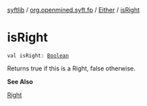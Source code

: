[syftlib](../../index.md) / [org.openmined.syft.fp](../index.md) / [Either](index.md) / [isRight](./is-right.md)

# isRight

`val isRight: `[`Boolean`](https://kotlinlang.org/api/latest/jvm/stdlib/kotlin/-boolean/index.html)

Returns true if this is a Right, false otherwise.

**See Also**

[Right](-right/index.md)

